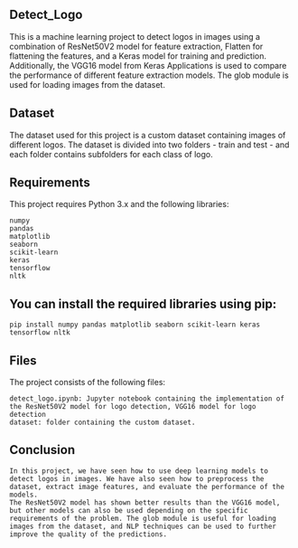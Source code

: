 ## Detect_Logo
  
  This is a machine learning project to detect logos in images using a combination of ResNet50V2 model for feature extraction, Flatten for flattening the features, and a Keras model for training and prediction. 
  Additionally, the VGG16 model from Keras Applications is used to compare the performance of different feature extraction models. 
  The glob module is used for loading images from the dataset.
  
## Dataset

  The dataset used for this project is a custom dataset containing images of different logos. 
  The dataset is divided into two folders - train and test - and each folder contains subfolders for each class of logo.
  

## Requirements
  
  This project requires Python 3.x and the following libraries:

    numpy
    pandas
    matplotlib
    seaborn
    scikit-learn
    keras
    tensorflow
    nltk
    
 ## You can install the required libraries using pip:
    
    pip install numpy pandas matplotlib seaborn scikit-learn keras tensorflow nltk
    
## Files

  The project consists of the following files:

    detect_logo.ipynb: Jupyter notebook containing the implementation of the ResNet50V2 model for logo detection, VGG16 model for logo detection
    dataset: folder containing the custom dataset.
    
## Conclusion

    In this project, we have seen how to use deep learning models to detect logos in images. We have also seen how to preprocess the dataset, extract image features, and evaluate the performance of the models. 
    The ResNet50V2 model has shown better results than the VGG16 model, but other models can also be used depending on the specific requirements of the problem. The glob module is useful for loading images from the dataset, and NLP techniques can be used to further improve the quality of the predictions.



